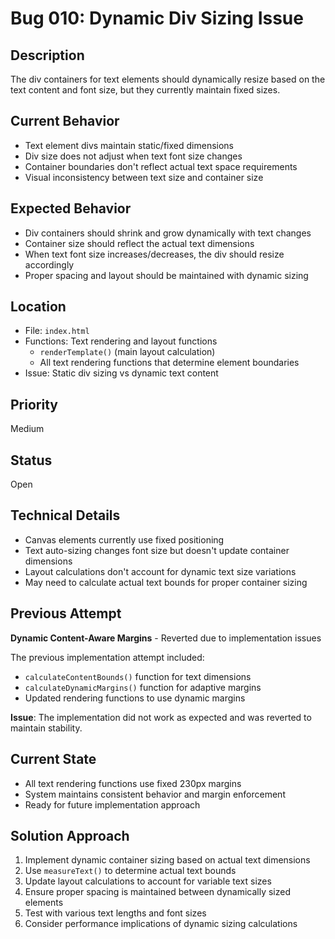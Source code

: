 # Bug 010: Dynamic Div Sizing Issue

## Description
The div containers for text elements should dynamically resize based on the text content and font size, but they currently maintain fixed sizes.

## Current Behavior
- Text element divs maintain static/fixed dimensions
- Div size does not adjust when text font size changes
- Container boundaries don't reflect actual text space requirements
- Visual inconsistency between text size and container size

## Expected Behavior
- Div containers should shrink and grow dynamically with text changes
- Container size should reflect the actual text dimensions
- When text font size increases/decreases, the div should resize accordingly
- Proper spacing and layout should be maintained with dynamic sizing

## Location
- File: `index.html`
- Functions: Text rendering and layout functions
  - `renderTemplate()` (main layout calculation)
  - All text rendering functions that determine element boundaries
- Issue: Static div sizing vs dynamic text content

## Priority
Medium

## Status
Open

## Technical Details
- Canvas elements currently use fixed positioning
- Text auto-sizing changes font size but doesn't update container dimensions
- Layout calculations don't account for dynamic text size variations
- May need to calculate actual text bounds for proper container sizing

## Previous Attempt
**Dynamic Content-Aware Margins** - Reverted due to implementation issues

The previous implementation attempt included:
- `calculateContentBounds()` function for text dimensions
- `calculateDynamicMargins()` function for adaptive margins
- Updated rendering functions to use dynamic margins

**Issue**: The implementation did not work as expected and was reverted to maintain stability.

## Current State
- All text rendering functions use fixed 230px margins
- System maintains consistent behavior and margin enforcement
- Ready for future implementation approach

## Solution Approach
1. Implement dynamic container sizing based on actual text dimensions
2. Use `measureText()` to determine actual text bounds
3. Update layout calculations to account for variable text sizes
4. Ensure proper spacing is maintained between dynamically sized elements
5. Test with various text lengths and font sizes
6. Consider performance implications of dynamic sizing calculations